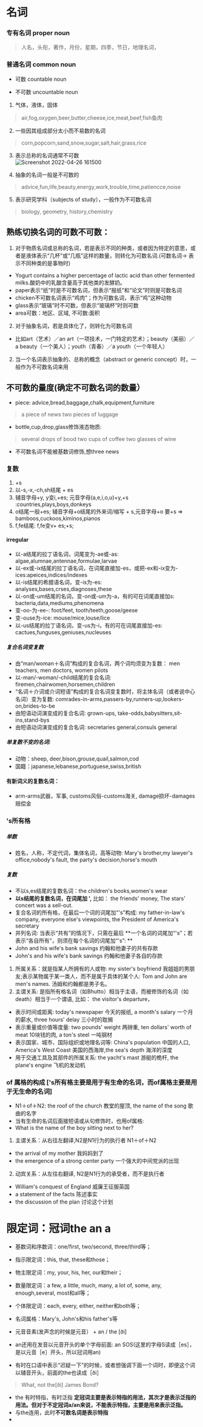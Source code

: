# 名词
### 专有名词 proper noun
> 人名，头衔，著作，月份，星期，四季，节日，地理名词，

### 普通名词 common noun 
- 可数 countable noun

- 不可数 uncountable noun
1. 气体，液体，固体
> air,fog,oxygen,beer,butter,cheese,ice,meat,beef,fish鱼肉  

2.  一些因其组成部分太小而不易数的名词
> corn,popcorn,sand,snow,sugar,salt,hair,grass,rice

3. 表示总称的名词通常不可数  
![Screenshot 2022-04-26 161500](https://user-images.githubusercontent.com/64322636/165278188-88479d0f-a738-43e2-83d2-cad11a5d37ee.png)

4. 抽象的名词一般是不可数的
> advice,fun,life,beauty,energy,work,trouble,time,patiencce,noise

5. 表示研究学科（subjects of study），一般作为不可数名词
> biology, geometry, history,chemistry

## 熟练切换名词的可数不可数：
1. 对于物质名词或总称的名词，若是表示不同的种类，或者因为特定的意思，或者是液体表示“几杯”或“几瓶”这样的数量，则转化为可数名词.(可数名词-> 表示不同种类的是事物时)  
- Yogurt contains a higher percentage of lactic acid than other fermented milks.酸奶中的乳酸含量高于其他类的发酵奶。
- paper表示“纸”时是不可数名词，但表示“报纸”和“论文”时则是可数名词  
- chicken不可数名词表示“鸡肉”；作为可数名词，表示“鸡”这种动物  
- glass表示“玻璃”时不可数，但表示“玻璃杯”时则可数  
- area可数：地区、区域, 不可数:面积

2. 对于抽象名词，若是具体化了，则转化为可数名词  
- 比如art（艺术）／an art（一项技术，一门特定的艺术）；beauty（美丽）／a beauty（一个美人）；youth（青春）／a youth（一个年轻人）

2. 当一个名词表示抽象的、总称的概念（abstract or generic concept）时，一般作为不可数名词来用


## 不可数的量度(确定不可数名词的数量）
- piece: advice,bread,baggage,chalk,equipment,furniture
> a piece of news
> two pieces of luggage

- bottle,cup,drop,glass修饰液态物质:
> several drops of bood
> two cups of coffee
> two glasses of wine

- 不可数名词不能被基数词修饰,想three news

### 复数
1. +s
2. 以-s,-x,-ch,sh结尾 + es
3. 辅音字母+y, y变i,+es; 元音字母(a,e,i,o,u)+y,+s  :countries,plays,boys,donkeys
4. o结尾一般+es; 辅音字母+o结尾的外来词/缩写 + s,元音字母+o 要+s => bamboos,cuckoos,kiminos,pianos
6. f,fe结尾: f,fe变v+ es;+s;

#### irregular
- 以-a结尾的拉丁语名词，词尾变为-ae或-as: algae,alumnae,antennae,formulae,larvae
- 以-ex或-ix结尾的拉丁语名词，在词尾直接加-es，或把-ex和-ix变为-ices:apeices,indices/indexes
- 以-is结尾的希腊语名词，变-is为-es: analyses,bases,crses,diagnoses,these
- 以-on或-um结尾的名词，变-on或-um为-a，有的可在词尾直接加s: bacteria,data,mediums,phenomena
- 变-oo-为-ee-: foot/feet, tooth/teeth,goose/geese
- 变-ouse为-ice: mouse/mice,louse/lice
- 以-us结尾的拉丁语名词，变-us为-i，有的可在词尾直接加-es: cactues,funguses,geniuses,nucleuses

##### 复合名词变复数
- 由“man/woman＋名词”构成的复合名词，两个词均须变为复数： men teachers, men doctors, women pilots
- 以-man/-woman/-child结尾的复合名词: firemen,chairwomen,horsemen,children
- “名词＋介词或介词短语”构成的复合名词变复数时，将主体名词（或者说中心名词）变为复数: comrades-in-arms,passers-by,runners-up,lookers-on,brides-to-be
- 由短语动词演变成的复合名词: grown-ups, take-odds,babysitters,sit-ins,stand-bys
- 由短语动词演变成的复合名词: secretaries general,consuls general

##### 单复数不变的名词:
- 动物：sheep, deer,bison,grouse,quail,salmon,cod
- 国籍：japanese,lebanese,portuguese,swiss,british

#### 有新词义的复数名词：
- arm-arms武器，军事, customs风俗-customs海关, damage损坏-damages赔偿金


### 's所有格
##### 单数
- 姓名，人称，不定代词，集体名词，高等动物: Mary's brother,my lawyer's office,nobody's fault, the party's decision,horse's mouth
##### 复数
- 不以s,es结尾的复数名词：the children's books,women's wear
- **以s结尾的复数名词，在词尾加 ',** 比如： the friends' money, The stars' concert was a sell-out. 
- 复合名词的所有格，在最后一个词的词尾加“'s”构成: my father-in-law's company, everyone else's viewpoints, the President of America's secretary
- 并列名词: 当表示“共有”的情况下，只需在最后
**一个名词的词尾加“'s”；若表示“各自所有”，则须在每个名词的词尾加“'s”: ** 
- John and his wife's bank savings 约翰和他妻子的共有存款
- John's and his wife's bank savings 约翰和他妻子各自的存款

1. 所属关系：就是指某人所拥有的人或物: my sister's boyfriend 我姐姐的男朋友;表示某物属于某一类人，而不是属于具体的某个人: Tom and John are men's names. 汤姆和约翰都是男子名。
2. 主谓关系: 是指所有格名词（如Bhutto）相当于主语，而被修饰的名词（如death）相当于一个谓语, 比如： the visitor's departure， 

- 表示时间或距离: today's newspaper 今天的报纸, a month's salary 一个月的薪水, three hours' delay 三小时的耽搁
- 表示重量或价值等度量: two pounds' weight 两磅重, ten dollars' worth of meat 10块钱的肉, a ton's steel 一吨钢材
- 表示国家、城市、国际组织或地理名词等: China's population 中国的人口, America's West Coast 美国的西海岸,the sea's depth 海洋的深度
- 用于交通工具及其部件的所属关系: the yacht's mast 游艇的桅杆, the plane's engine 飞机的发动机

### of 属格的构成 ['s所有格主要是用于有生命的名词，而of属格主要是用于无生命的名词]  
- N1＋of＋N2: the roof of the church 教堂的屋顶, the name of the song 歌曲的名字
- 当有生命的名词后面接短语或从句修饰时，也用of属格:
- What is the name of the boy sitting next to her?

1. 主谓关系：从右往左翻译,N2是N1行为的执行者 N1＋of＋N2
- the arrival of my mother 我妈妈到了
- the emergence of a strong center party 一个强大的中间党派的出现
2. 动宾关系：从左往右翻译, N2是N1行为的承受者，而不是执行者
- William's conquest of England 威廉王征服英国
- a statement of the facts 陈述事实
- the discussion of the plan 讨论这个计划



# 限定词：冠词the an a
- 基数词和序数词：one/first, two/second, three/third等；
- 指示限定词：this, that, these和those；
- 物主限定词：my, your, his, her, our和their；
- 数量限定词：a few, a little, much, many, a lot of, some, any, enough,several, most和all等；
- 个体限定词：each, every, either, neither和both等；
- 名词属格：Mary's, John's和his father's等

- 元音音素(发声念的时候是元音） + an / the [ði]
- an还用在发音以元音开头的单个字母前面: an SOS(这里的字母S读成［es］，是以元音［e］开头，所以冠词用an)
- 有时在口语中表示“迟疑一下”的时候，或者想强调下面一个词时，即便这个词以辅音开头，前面的the也读成［ði］
>  What, not the[ði] James Bond?

- the 有时特指，有时泛指
**定冠词主要是表示特指的用法，其次才是表示泛指的用法。但对于不定冠词a/an来说，不能表示特指，主要是用来表示泛指。**
- 与the连用，此时**不可数名词是表示特指**
- 
